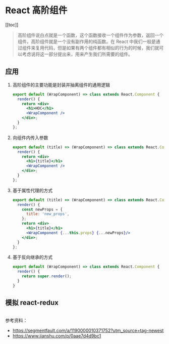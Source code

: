 # React 高阶组件

[[toc]]

> 高阶组件说白点就是一个函数，这个函数接收一个组件作为参数，返回一个组件，高阶组件就是一个没有副作用的纯函数。在 React 中我们一般是通过组件来复用代码，但是如果有两个组件都有相似的行为的时候，我们就可以考虑说将这一部分提出来，用来产生我们所需要的组件。

## 应用

1. 高阶组件的主要功能是封装并抽离组件的通用逻辑

    ```jsx
    export default (WrapComponent) => class extends React.Component {
      render() {
        return <div>
          <h1>HOC</h1>
          <WrapComponent />
        </div>;
      }
    };
    ```
2. 向组件内传入参数

    ```jsx
    export default (title) => (WrapComponent) => class extends React.Component {
      render() {
        return <div>
          <h1>{title}</h1>
          <WrapComponent />
        </div>;
      }
    };
    ```
  3. 基于属性代理的方式

      ```jsx
      export default (title) => (WrapComponent) => class extends React.Component {
        render() {
          const newProps = {
            title: 'new_props',
          };
          return <div>
            <h1>{title}</h1>
            <WrapComponent {...this.props} {...newProps}/>
          </div>;
        }
      };
      ```
  4. 基于反向继承的方式

      ```jsx
      export default (WrapComponent) => class extends React.Component {
        render() {
          return super.render();
        }
      }
      ```

## 模拟 react-redux

```js
```

参考资料： 
- https://segmentfault.com/a/1190000010371752?utm_source=tag-newest
- https://www.jianshu.com/p/0aae7d4d9bc1
